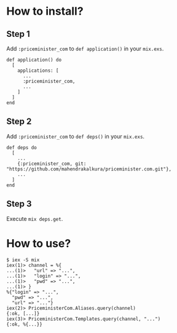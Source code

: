 How to install?
===============

Step 1
------

Add `:priceminister_com` to `def application()` in your `mix.exs`.

```
def application() do
  [
    applications: [
      ...
      :priceminister_com,
      ...
    ]
  ]
end
```

Step 2
------

Add `:priceminister_com` to `def deps()` in your `mix.exs`.

```
def deps do
  [
    ...
    {:priceminister_com, git: "https://github.com/mahendrakalkura/priceminister.com.git"},
    ...
  ]
end
```

Step 3
------

Execute `mix deps.get`.

How to use?
===========

```
$ iex -S mix
iex(1)> channel = %{
...(1)>   "url" => "...",
...(1)>   "login" => "...",
...(1)>   "pwd" => "...",
...(1)> }
%{"login" => "...",
  "pwd" => "...",
  "url" => "..."}
iex(2)> PriceministerCom.Aliases.query(channel)
{:ok, [...]}
iex(3)> PriceministerCom.Templates.query(channel, "...")
{:ok, %{...}}
```
